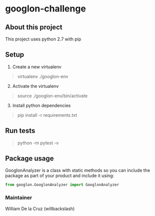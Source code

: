 # googlon-challenge

## About this project

This project uses python 2.7 with pip

## Setup

1. Create a new virtualenv
> virtualenv ./googlon-env

2. Activate the virtualenv
> source ./googlon-env/bin/activate

3. Install python dependencies
> pip install -r requirements.txt

## Run tests
> python -m pytest -v

## Package usage

GooglonAnalyzer is a class with static methods so you can include the package as part of your product and include it using:

```python
from googlon.GooglonAnalyzer import GooglonAnalyzer
```

### Maintainer
William De la Cruz (willbackslash)